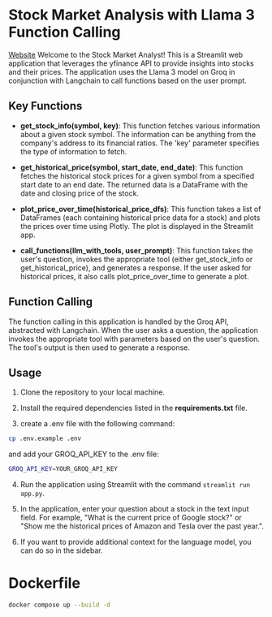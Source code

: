 # Stock Market Analysis with Llama 3 Function Calling

[Website](https://fin.furyhawk.lol/)
Welcome to the Stock Market Analyst! This is a Streamlit web application that leverages the yfinance API to provide insights into stocks and their prices. The application uses the Llama 3 model on Groq in conjunction with Langchain to call functions based on the user prompt.

## Key Functions

- **get_stock_info(symbol, key)**: This function fetches various information about a given stock symbol. The information can be anything from the company's address to its financial ratios. The 'key' parameter specifies the type of information to fetch.

- **get_historical_price(symbol, start_date, end_date)**: This function fetches the historical stock prices for a given symbol from a specified start date to an end date. The returned data is a DataFrame with the date and closing price of the stock.

- **plot_price_over_time(historical_price_dfs)**: This function takes a list of DataFrames (each containing historical price data for a stock) and plots the prices over time using Plotly. The plot is displayed in the Streamlit app.

- **call_functions(llm_with_tools, user_prompt)**: This function takes the user's question, invokes the appropriate tool (either get_stock_info or get_historical_price), and generates a response. If the user asked for historical prices, it also calls plot_price_over_time to generate a plot.

## Function Calling

The function calling in this application is handled by the Groq API, abstracted with Langchain. When the user asks a question, the application invokes the appropriate tool with parameters based on the user's question. The tool's output is then used to generate a response.

## Usage

1. Clone the repository to your local machine.

2. Install the required dependencies listed in the **requirements.txt** file.

3. create a .env file with the following command:
```sh
cp .env.example .env
```
and add your GROQ_API_KEY to the .env file:
```sh
GROQ_API_KEY=YOUR_GROQ_API_KEY
```

4. Run the application using Streamlit with the command `streamlit run app.py`.

5. In the application, enter your question about a stock in the text input field. For example, "What is the current price of Google stock?" or "Show me the historical prices of Amazon and Tesla over the past year.".

6. If you want to provide additional context for the language model, you can do so in the sidebar.

# Dockerfile
```sh
docker compose up --build -d
```